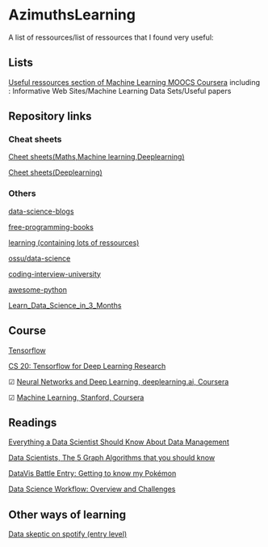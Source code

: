 # AzimuthsLearning

A list of ressources/list of ressources that I found very useful:

## Lists
[Useful ressources section of Machine Learning MOOCS Coursera](https://www.coursera.org/learn/machine-learning/resources/NrY2G)
including : Informative Web Sites/Machine Learning Data Sets/Useful papers
 
## Repository links

### Cheat sheets 
[Cheet sheets(Maths,Machine learning,Deeplearning)](https://github.com/afshinea/stanford-cs-229-machine-learning?fbclid=IwAR0UvmdWFmvk9UarO6Lpx6kXGqwpnEJ9KwySLtGDVeNnyCd82l8bideaUDc)

[Cheet sheets(Deeplearning)](https://github.com/afshinea/stanford-cs-230-deep-learning/blob/master/en/super-cheatsheet-deep-learning.pdf)

### Others 
[data-science-blogs](https://github.com/rushter/data-science-blogs?fbclid=IwAR2rjw3Q2hCLJHLVt3jN685t38O6PpRP3ckPysa2FKCtfNjgEM-fMS-k1yQ)

[free-programming-books](https://github.com/EbookFoundation/free-programming-books)

[learning (containing lots of ressources)](https://github.com/amitness/learning)

[ossu/data-science](https://github.com/ossu/data-science#curriculum)

[coding-interview-university](https://github.com/jwasham/coding-interview-university)

[awesome-python](https://github.com/vinta/awesome-python)

[Learn_Data_Science_in_3_Months](https://github.com/llSourcell/Learn_Data_Science_in_3_Months)


## Course
[Tensorflow](https://developers.google.com/machine-learning/crash-course/)

[CS 20: Tensorflow for Deep Learning Research](http://web.stanford.edu/class/cs20si/syllabus.html)

☑ [Neural Networks and Deep Learning, deeplearning.ai, Coursera](https://www.coursera.org/learn/neural-networks-deep-learning/home/welcome)

☑ [Machine Learning, Stanford, Coursera](https://www.coursera.org/learn/machine-learning/home/welcome)

## Readings
[Everything a Data Scientist Should Know About Data Management](https://towardsdatascience.com/everything-a-data-scientist-should-know-about-data-management-6877788c6a42)

[Data Scientists, The 5 Graph Algorithms that you should know](https://towardsdatascience.com/data-scientists-the-five-graph-algorithms-that-you-should-know-30f454fa5513)

[DataVis Battle Entry: Getting to know my Pokémon](https://towardsdatascience.com/reddit-datavis-entry-getting-to-know-my-pok%C3%A9mon-e0bcf4b4b803)

[Data Science Workflow: Overview and Challenges](https://cacm.acm.org/blogs/blog-cacm/169199-data-science-workflow-overview-and-challenges/fulltext)


## Other ways of learning
[Data skeptic on spotify (entry level)](https://open.spotify.com/show/1BZN7H3ikovSejhwQTzNm4)

